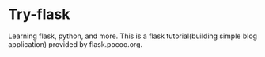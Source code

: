 # Try-flask
Learning flask, python, and more.
This is a flask tutorial(building simple blog application) provided by flask.pocoo.org.
